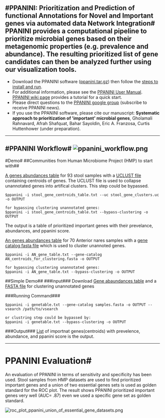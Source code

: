 #PPANINI: Prioritization and Prediction of functional Annotations for Novel and Important genes via automated data Network Integration#
PPANINI provides a computational pipeline to prioritize microbial genes based on their metagenomic properties (e.g. prevalence and abundance). The resulting prioritized list of gene candidates can then be analyzed further using our visualization tools.
----

 * Download the PPANINI software ([ppanini.tar.gz](https://bitbucket.org/biobakery/ppanini/downloads/biobakery-ppanini-0.6.0.tar.gz)) then follow the [steps to install and run](https://bitbucket.org/biobakery/ppanini/).
 * For additional information, please see the [PPANINI User Manual](https://bitbucket.org/biobakery/ppanini/). [PPANINI wiki page](https://bitbucket.org/biobakery/biobakery/wiki/PPANINI) provides a tutorial for a quick start. 
 * Please direct questions to the [PPANINI google group](https://groups.google.com/forum/#!forum/ppanini-users) (subscribe to receive PPANINI news).
 * If you use the PPANINI software, please cite our manuscript: **Systematic approach to prioritization of 'important' microbial genes**, Gholamali Rahnavard, Afrah Shafquat, Bahar Sayoldin, Eric A. Franzosa, Curtis Huttenhower (under preparation).
  	

----
#PPANINI Workflow#
![ppanini_workflow.png](https://bitbucket.org/repo/rnag7z/images/5336251-ppanini_workflow.png)
----
#Demo#
##Communities from Human Microbiome Project (HMP) to start with##

[A genes abundances table](https://www.dropbox.com/s/drxvgs42iyvk5k0/stool_gene_centroids_table.txt?dl=0) for 93 stool samples with a
[UCLUST file](https://www.dropbox.com/s/b8ufu3ryiyuo3ax/stool_gene_clusters.uc?dl=0) containing centroids of genes. The UCLUST file is used to collapse unannotated
genes into artifical clusters. This step could be bypassed.
```
$ppanini -i stool_gene_centroids_table.txt --uc stool_gene_clusters.uc -o OUTPUT 

for bypassing clustering unannotated genes:
$ppanini -i stool_gene_centroids_table.txt --bypass-clustering -o OUTPUT 
```
The output is a table of prioritized important genes with their prevelance, abundances, and ppanini score.

[An genes abundances table](https://www.dropbox.com/s/lnpef7hixuimm62/AN_gene_table.txt?dl=0) for 70 Anterior nares samples with a 
[gene catalog fasta file](https://www.dropbox.com/s/2mohfte3lkplqsy/AN_centroids_for_clustering.fasta?dl=0) which is used to cluster unannoted genes.
```
$ppanini -i AN_gene_table.txt --gene-catalog AN_centroids_for_clustering.fasta -o OUTPUT 

for bypassing clustering unannotated genes:
$ppanini -i AN_gene_table.txt --bypass-clustering -o OUTPUT 
```

##Simple Demo##
###input###
Download [Gene abaundances table](https://www.dropbox.com/s/utrjt28sxn16glu/genetable.txt?dl=0) and a [FASTA file](https://www.dropbox.com/s/2bgyid79rf97lg0/samples.fasta?dl=0) for clustering unannotated genes

###Running Command###
```
$ppanini -i genetable.txt --gene-catalog samples.fasta -o OUTPUT --vsearch /path/to/vsearch

or clustring step could be bypassed by:
$ppanini -i genetable.txt --bypass-clustering -o OUTPUT 
```

###Output###
[List](https://www.dropbox.com/s/c1q7zw90uuekx2k/genetable_imp_centroid_prev_abund.txt?dl=0) of importnat genes(centroids) with prevelence, abundance, and ppanini score is the output. 

----
# PPANINI Evaluation#
An evaluation of PPANINI in terms of sensitivity and specificity has been used. Stool samples from HMP datasets are used to find prioritized important genes and a union of two essential genes sets is used as golden standard for the ROC plot. 
The result shows PPANINI prioritized important genes very well (AUC= .87) even we used a specific gene set as golden standard. 

![roc_plot_ppanini_union_of_essential_gene_datasets.png](https://bitbucket.org/repo/49y6o9/images/3568610095-roc_plot_ppanini_union_of_essential_gene_datasets.png)